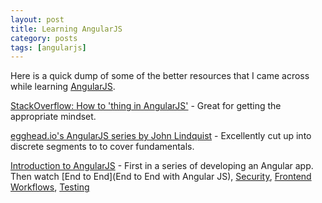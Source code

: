 ```yaml
---
layout: post
title: Learning AngularJS
category: posts
tags: [angularjs]
---
```


Here is a quick dump of some of the better resources that I came across while learning [AngularJS](http://angularjs.org).

[StackOverflow: How to 'thing in AngularJS'](http://stackoverflow.com/questions/14994391/how-do-i-think-in-angularjs-if-i-have-a-jquery-background) - Great for getting the appropriate mindset.

[egghead.io's AngularJS series by John Lindquist](https://www.youtube.com/playlist?list=PLP6DbQBkn9ymGQh2qpk9ImLHdSH5T7yw7) - Excellently cut up into discrete segments to to cover fundamentals.

[Introduction to AngularJS](https://www.youtube.com/watch?v=8ILQOFAgaXE) - First in a series of developing an Angular app. Then watch [End to End](End to End with Angular JS), [Security](https://www.youtube.com/watch?v=18ifoT-Id54&list=UU8TXEl4mrSZ4BVOkOJdhXQA), [Frontend Workflows](https://www.youtube.com/watch?v=fSAgFxjFSqY&list=UU8TXEl4mrSZ4BVOkOJdhXQA), [Testing](https://www.youtube.com/watch?v=UYVcY9EJcRs&list=UU8TXEl4mrSZ4BVOkOJdhXQA)
